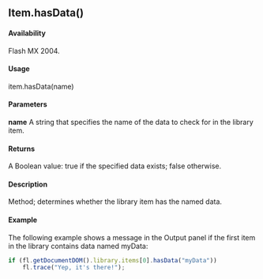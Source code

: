 ## Item.hasData()

#### Availability

Flash MX 2004.

#### Usage

item.hasData(name)

#### Parameters

**name** A string that specifies the name of the data to check for in the library item.

#### Returns

A Boolean value: true if the specified data exists; false otherwise.

#### Description

Method; determines whether the library item has the named data.

#### Example

The following example shows a message in the Output panel if the first item in the library contains data named myData:

```javascript
if (fl.getDocumentDOM().library.items[0].hasData("myData"))
    fl.trace("Yep, it's there!");
```
